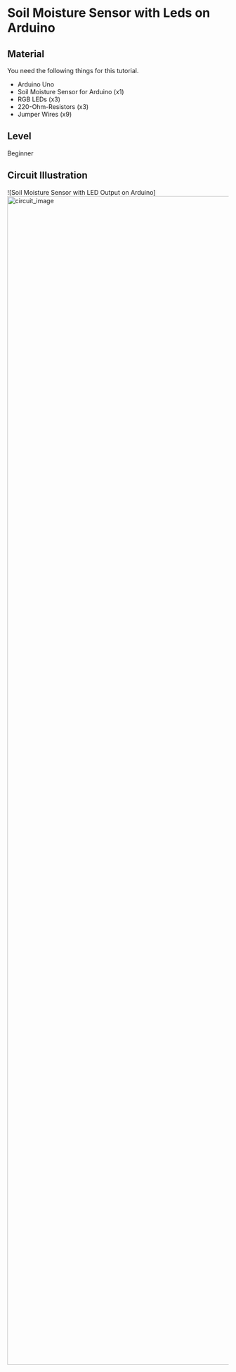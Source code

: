# Soil Moisture Sensor with Leds on Arduino
## Material
You need the following things for this tutorial.
- Arduino Uno
- Soil Moisture Sensor for Arduino (x1)
- RGB LEDs (x3)
- 220-Ohm-Resistors (x3)
- Jumper Wires (x9)
## Level
Beginner
## Circuit Illustration
![Soil Moisture Sensor with LED Output on Arduino]<img width="3000" height="2659" alt="circuit_image" src="https://github.com/user-attachments/assets/a207ee9d-9e96-4a92-bdb0-06f087a3e872" />


